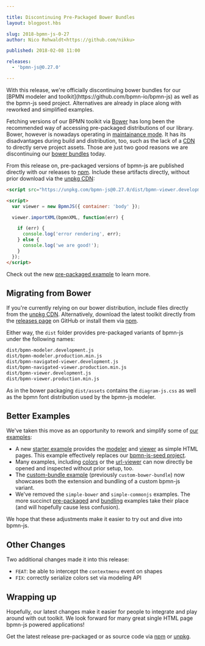 ```yaml
---

title: Discontinuing Pre-Packaged Bower Bundles
layout: blogpost.hbs

slug: 2018-bpmn-js-0-27
author: Nico Rehwaldt<https://github.com/nikku>

published: 2018-02-08 11:00

releases:
  - 'bpmn-js@0.27.0'

---
```



<p class="introduction">
  With this release, we're officially discontinuing bower bundles for our [BPMN modeler and toolkit](https://github.com/bpmn-io/bpmn-js) as well as the bpmn-js seed project. Alternatives are already in place along with reworked and simplified examples.
</p>

<!-- continue -->

Fetching versions of our BPMN toolkit via [Bower](https://bower.io) has long been the recommended way of accessing pre-packaged distributions of our library. Bower, however is nowadays operating in [maintainance mode](https://bower.io/blog/2017/how-to-migrate-away-from-bower/). It has its disadvantages during build and distribution, too, such as the lack of a [CDN](https://en.wikipedia.org/wiki/Content_delivery_network) to directly serve project assets.
Those are just two good reasons we are discontinuing our [bower bundles](https://github.com/bpmn-io/bower-bpmn-js) today.

From this release on, pre-packaged versions of bpmn-js are published directly
with our releases to [npm](https://www.npmjs.com/package/bpmn-js).
Include these artifacts directly, without prior download via the [unpkg CDN](https://unpkg.com/):

```html
<script src="https://unpkg.com/bpmn-js@0.27.0/dist/bpmn-viewer.development.js"></script>

<script>
  var viewer = new BpmnJS({ container: 'body' });

  viewer.importXML(bpmnXML, function(err) {

    if (err) {
      console.log('error rendering', err);
    } else {
      console.log('we are good!');
    }
  });
</script>
```

Check out the new [pre-packaged example](https://github.com/bpmn-io/bpmn-js-examples/tree/master/pre-packaged) to learn more.


## Migrating from Bower

If you're currently relying on our bower distribution, include files directly from the [unpkg CDN](https://unpkg.com/bpmn-js@0.27.0/).
Alternatively, download the latest toolkit directly from the [releases page](https://github.com/bpmn-io/bpmn-js/releases) on GitHub or install them via [npm](https://www.npmjs.com/get-npm).


Either way, the `dist` folder provides pre-packaged variants of bpmn-js under the following names:

```html
dist/bpmn-modeler.development.js
dist/bpmn-modeler.production.min.js
dist/bpmn-navigated-viewer.development.js
dist/bpmn-navigated-viewer.production.min.js
dist/bpmn-viewer.development.js
dist/bpmn-viewer.production.min.js
```

As in the bower packaging `dist/assets` contains the `diagram-js.css` as well
as the bpmn font distribution used by the bpmn-js modeler.


## Better Examples

We've taken this move as an opportunity to rework and simplify some of [our examples](https://github.com/bpmn-io/bpmn-js-examples):

* A new [starter example](https://github.com/bpmn-io/bpmn-js-examples/tree/master/starter) provides the [modeler](https://rawgit.com/bpmn-io/bpmn-js-examples/master/starter/modeler.html) and [viewer](https://rawgit.com/bpmn-io/bpmn-js-examples/master/starter/viewer.html) as simple HTML pages.
  This example effectively replaces our [bpmn-js-seed project](https://github.com/bpmn-io/bpmn-js-seed).
* Many examples, including [colors](https://github.com/bpmn-io/bpmn-js-examples/tree/master/colors) or the [url-viewer](https://github.com/bpmn-io/bpmn-js-examples/tree/master/url-viewer) can now directly be opened and inspected without prior setup, too.
* The [custom-bundle example](https://github.com/bpmn-io/bpmn-js-examples/tree/master/custom-bundle) (previously `custom-bower-bundle`) now showcases both the extension and bundling of a custom bpmn-js variant.
* We've removed the `simple-bower` and `simple-commonjs` examples.
  The more succinct [pre-packaged](https://github.com/bpmn-io/bpmn-js-examples/tree/master/pre-packaged) and [bundling](https://github.com/bpmn-io/bpmn-js-examples/tree/master/bundling) examples take their place (and will hopefully cause less confusion).

We hope that these adjustments make it easier to try out and dive into bpmn-js.


## Other Changes

Two additional changes made it into this release:

* `FEAT`: be able to intercept the `contextmenu` event on shapes
* `FIX`: correctly serialize colors set via modeling API


## Wrapping up

Hopefully, our latest changes make it easier for people to integrate and play around with out toolkit. We look forward for many great single HTML page bpmn-js powered applications!

Get the latest release pre-packaged or as source code via [npm](https://www.npmjs.com/package/bpmn-js) or [unpkg](https://unpkg.com/bpmn-js/).